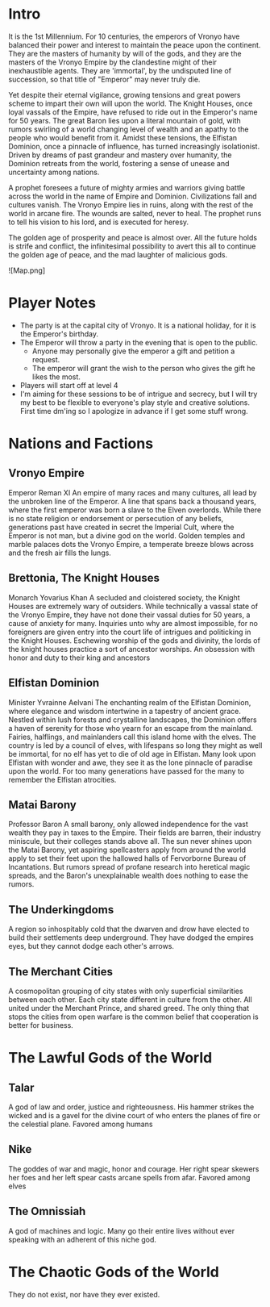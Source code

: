 # Intro
It is the 1st Millennium.
For 10 centuries, the emperors of Vronyo have balanced their power and interest to maintain the peace upon the continent. They are the masters of humanity by will of the gods, and they are the masters of the Vronyo Empire by the clandestine might of their inexhaustible agents. They are 'immortal', by the undisputed line of succession, so that title of "Emperor" may never truly die.

Yet despite their eternal vigilance, growing tensions and great powers scheme to impart their own will upon the world. The Knight Houses, once loyal vassals of the Empire, have refused to ride out in the Emperor's name for 50 years. The great Baron lies upon a literal mountain of gold, with rumors swirling of a world changing level of wealth and an apathy to the people who would benefit from it. Amidst these tensions, the Elfistan Dominion, once a pinnacle of influence, has turned increasingly isolationist. Driven by dreams of past grandeur and mastery over humanity, the Dominion retreats from the world, fostering a sense of unease and uncertainty among nations.

A prophet foresees a future of mighty armies and warriors giving battle across the world in the name of Empire and Dominion. Civilizations fall and cultures vanish. The Vronyo Empire lies in ruins, along with the rest of the world in arcane fire. The wounds are salted, never to heal.
The prophet runs to tell his vision to his lord, and is executed for heresy.

The golden age of prosperity and peace is almost over. All the future holds is strife and conflict, the infinitesimal possibility to avert this all to continue the golden age of peace, and the mad laughter of malicious gods.

![Map.png]
# Player Notes
- The party is at the capital city of Vronyo. It is a national holiday, for it is the Emperor's birthday. 
- The Emperor will throw a party in the evening that is open to the public.
	- Anyone may personally give the emperor a gift and petition a request.
	- The emperor will grant the wish to the person who gives the gift he likes the most.
- Players will start off at level 4
- I'm aiming for these sessions to be of intrigue and secrecy, but I will try my best to be flexible to everyone's play style and creative solutions. First time dm'ing so I apologize in advance if I get some stuff wrong.

# Nations and Factions
## Vronyo Empire
Emperor Reman XI
An empire of many races and many cultures, all lead by the unbroken line of the Emperor. A line that spans back a thousand years, where the first emperor was born a slave to the Elven overlords.
While there is no state religion or endorsement or persecution of any beliefs, generations past have created in secret the Imperial Cult, where the Emperor is not man, but a divine god on the world.
Golden temples and marble palaces dots the Vronyo Empire, a temperate breeze blows across and the fresh air fills the lungs.
## Brettonia, The Knight Houses
Monarch Yovarius Khan
A secluded and cloistered society, the Knight Houses are extremely wary of outsiders. While technically a vassal state of the Vronyo Empire, they have not done their vassal duties for 50 years, a cause of anxiety for many. Inquiries unto why are almost impossible, for no foreigners are given entry into the court life of intrigues and politicking in the Knight Houses. 
Eschewing worship of the gods and divinity, the lords of the knight houses practice a sort of ancestor worships. An obsession with honor and duty to their king and ancestors

## Elfistan Dominion
Minister Yvrainne Aelvani 
The enchanting realm of the Elfistan Dominion, where elegance and wisdom intertwine in a tapestry of ancient grace. Nestled within lush forests and crystalline landscapes, the Dominion offers a haven of serenity for those who yearn for an escape from the mainland. Fairies, halflings, and mainlanders call this island home with the elves.
The country is led by a council of elves, with lifespans so long they might as well be immortal, for no elf has yet to die of old age in Elfistan.
Many look upon Elfistan with wonder and awe, they see it as the lone pinnacle of paradise upon the world. For too many generations have passed for the many to remember the Elfistan atrocities.
## Matai Barony
Professor Baron
A small barony, only allowed independence for the vast wealth they pay in taxes to the Empire. Their fields are barren, their industry miniscule, but their colleges stands above all. The sun never shines upon the Matai Barony, yet aspiring spellcasters apply from around the world apply to set their feet upon the hallowed halls of Fervorborne Bureau of Incantations.
But rumors spread of profane research into heretical magic spreads, and the Baron's unexplainable wealth does nothing to ease the rumors.

## The Underkingdoms
A region so inhospitably cold that the dwarven and drow have elected to build their settlements deep underground. They have dodged the empires eyes, but they cannot dodge each other's arrows.

## The Merchant Cities
A cosmopolitan grouping of city states with only superficial similarities between each other. Each city state different in culture from the other. All united under the Merchant Prince, and shared greed. The only thing that stops the cities from open warfare is the common belief that cooperation is better for business.

# The Lawful Gods of the World
## Talar
A god of law and order, justice and righteousness. His hammer strikes the wicked and is a gavel for the divine court of who enters the planes of fire or the celestial plane. Favored among humans

## Nike 
The goddes of war and magic, honor and courage. Her right spear skewers her foes and her left spear casts arcane spells from afar. Favored among elves

## The Omnissiah
A god of machines and logic. Many go their entire lives without ever speaking with an adherent of this niche god.

# The Chaotic Gods of the World
They do not exist, nor have they ever existed.